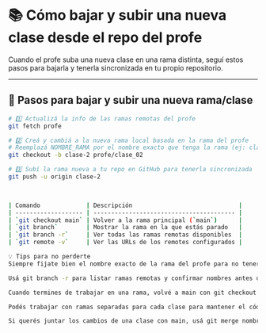 # 📚 Cómo bajar y subir una nueva clase desde el repo del profe

Cuando el profe suba una nueva clase en una rama distinta, seguí estos pasos para bajarla y tenerla sincronizada en tu propio repositorio.

---

## 🚀 Pasos para bajar y subir una nueva rama/clase

````bash
# 1️⃣ Actualizá la info de las ramas remotas del profe
git fetch profe

# 2️⃣ Creá y cambiá a la nueva rama local basada en la rama del profe
# Reemplazá NOMBRE_RAMA por el nombre exacto que tenga la rama (ej: clase_02)
git checkout -b clase-2 profe/clase_02

# 3️⃣ Subí la rama nueva a tu repo en GitHub para tenerla sincronizada
git push -u origin clase-2

 

| Comando             | Descripción                              |
| ------------------- | ---------------------------------------- |
| `git checkout main` | Volver a la rama principal (`main`)      |
| `git branch`        | Mostrar la rama en la que estás parado   |
| `git branch -r`     | Ver todas las ramas remotas disponibles  |
| `git remote -v`     | Ver las URLs de los remotes configurados |

💡 Tips para no perderte
Siempre fijate bien el nombre exacto de la rama del profe para no tener errores de tipeo.

Usá git branch -r para listar ramas remotas y confirmar nombres antes de hacer checkout.

Cuando termines de trabajar en una rama, volvé a main con git checkout main.

Podés trabajar con ramas separadas para cada clase para mantener el código organizado.

Si querés juntar los cambios de una clase con main, usá git merge nombre_rama.
````

